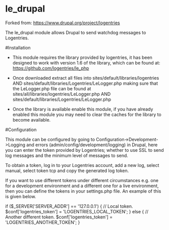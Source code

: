 # le_drupal
Forked from: https://www.drupal.org/project/logentries

The le_drupal module allows Drupal to send watchdog messages to Logentries.

#Installation

* This module requires the library provided by logentries, it has been designed
  to work with version 1.6 of the library, which can be found at:
  https://github.com/logentries/le_php

* Once downloaded extract all files into sites/default/libraries/logentries
  AND
  sites/default/libraries/Logentries/LeLogger.php
  making sure that the LeLogger.php file can be found at
  sites/all/libraries/logentries/LeLogger.php
  AND
  sites/default/libraries/Logentries/LeLogger.php

* Once the library is available enable this module, if you have already enabled
  this module you may need to clear the caches for the library to become
  available.

#Configuration

This module can be configured by going to Configuration->Development->Logging
and errors (admin/config/development/logging) in Drupal, here you can enter
the token provided by Logentries; whether to use SSL to send log messages and
the minimum level of messages to send.

To obtain a token, log in to your Logentries account, add a new log, select manual,
select token tcp and copy the generated log token.

If you want to use different tokens under different circumstances e.g. one for
a development environment and a different one for a live environment, then you
can define the tokens in your settings.php file. An example of this is given
below.

if ($_SERVER['SERVER_ADDR'] == '127.0.0.1') {
  // Local token.
  $conf['logentries_token'] = 'LOGENTRIES_LOCAL_TOKEN';
}
else {
  // Another different token.
  $conf['logentries_token'] = 'LOGENTRIES_ANOTHER_TOKEN';
}
